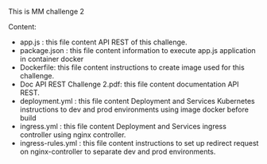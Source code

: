 This is MM challenge 2

Content:
 - app.js : this file content API REST of this challenge.
 - package.json : this file content information to execute app.js application in container docker 
 - Dockerfile: this file content instructions to create image used for this challenge.
 - Doc API REST Challenge 2.pdf: this file content documentation API REST.
 - deployment.yml : this file content Deployment and Services Kubernetes instructions to dev and prod environments using image docker before build 
 - ingress.yml : this file content Deployment and Services ingress controller using nginx controller.
 - ingress-rules.yml : this file content instructions to set up redirect request on nginx-controller to separate dev and prod environments.